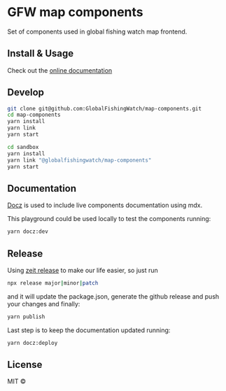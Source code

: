 # GFW map components

Set of components used in global fishing watch map frontend.

## Install & Usage

Check out the [online documentation](http://globalfishingwatch.io/map-components/)

## Develop

```bash
git clone git@github.com:GlobalFishingWatch/map-components.git
cd map-components
yarn install
yarn link
yarn start
```

```bash
cd sandbox
yarn install
yarn link "@globalfishingwatch/map-components"
yarn start
```

## Documentation

[Docz](https://www.docz.site/) is used to include live components documentation using mdx.

This playground could be used locally to test the components running:

```bash
yarn docz:dev
```

## Release

Using [zeit release](https://github.com/zeit/release) to make our life easier, so just run

```bash
npx release major|minor|patch
```

and it will update the package.json, generate the github release and push your changes and finally:

```bash
yarn publish
```

Last step is to keep the documentation updated running:
```bash
yarn docz:deploy
```

## License

MIT ©
